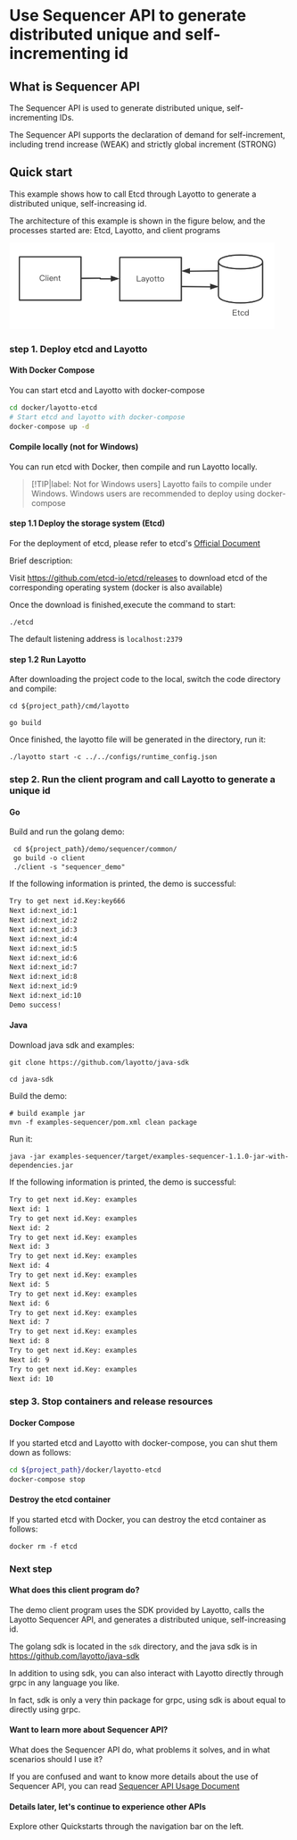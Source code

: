 # Use Sequencer API to generate distributed unique and self-incrementing id
## What is Sequencer API
The Sequencer API is used to generate distributed unique, self-incrementing IDs.

The Sequencer API supports the declaration of demand for self-increment, including trend increase (WEAK) and strictly global increment (STRONG)

## Quick start

This example shows how to call Etcd through Layotto to generate a distributed unique, self-increasing id.

The architecture of this example is shown in the figure below, and the processes started are: Etcd, Layotto, and client programs

![img.png](../../../img/sequencer/etcd/img.png)
### step 1. Deploy etcd and Layotto
<!-- tabs:start -->
#### **With Docker Compose**
You can start etcd and Layotto with docker-compose

```bash
cd docker/layotto-etcd
# Start etcd and layotto with docker-compose
docker-compose up -d
```

#### **Compile locally (not for Windows)**
You can run etcd with Docker, then compile and run Layotto locally.

> [!TIP|label: Not for Windows users]
> Layotto fails to compile under Windows. Windows users are recommended to deploy using docker-compose
#### step 1.1 Deploy the storage system (Etcd)

For the deployment of etcd, please refer to etcd's [Official Document](https://etcd.io/docs/v3.5/quickstart/)

Brief description:

Visit https://github.com/etcd-io/etcd/releases to download etcd of the corresponding operating system (docker is also available)

Once the download is finished,execute the command to start:

```shell @background
./etcd
```

The default listening address is `localhost:2379`
#### step 1.2 Run Layotto

After downloading the project code to the local, switch the code directory and compile:

```shell
cd ${project_path}/cmd/layotto
```

```shell @if.not.exist layotto
go build
```

Once finished, the layotto file will be generated in the directory, run it:

```shell @background
./layotto start -c ../../configs/runtime_config.json
```

<!-- tabs:end -->

### step 2. Run the client program and call Layotto to generate a unique id
<!-- tabs:start -->
#### **Go**
Build and run the golang demo:

```shell
 cd ${project_path}/demo/sequencer/common/
 go build -o client
 ./client -s "sequencer_demo"
```

If the following information is printed, the demo is successful:

```bash
Try to get next id.Key:key666 
Next id:next_id:1  
Next id:next_id:2  
Next id:next_id:3  
Next id:next_id:4  
Next id:next_id:5  
Next id:next_id:6  
Next id:next_id:7  
Next id:next_id:8  
Next id:next_id:9  
Next id:next_id:10  
Demo success!
```

#### **Java**

Download java sdk and examples:

```shell @if.not.exist java-sdk
git clone https://github.com/layotto/java-sdk
```

```shell
cd java-sdk
```

Build the demo:

```shell @if.not.exist examples-sequencer/target/examples-sequencer-1.1.0-jar-with-dependencies.jar
# build example jar
mvn -f examples-sequencer/pom.xml clean package
```

Run it:

```shell
java -jar examples-sequencer/target/examples-sequencer-1.1.0-jar-with-dependencies.jar
```

If the following information is printed, the demo is successful:

```bash
Try to get next id.Key: examples
Next id: 1
Try to get next id.Key: examples
Next id: 2
Try to get next id.Key: examples
Next id: 3
Try to get next id.Key: examples
Next id: 4
Try to get next id.Key: examples
Next id: 5
Try to get next id.Key: examples
Next id: 6
Try to get next id.Key: examples
Next id: 7
Try to get next id.Key: examples
Next id: 8
Try to get next id.Key: examples
Next id: 9
Try to get next id.Key: examples
Next id: 10
```

<!-- tabs:end -->

### step 3. Stop containers and release resources
<!-- tabs:start -->
#### **Docker Compose**
If you started etcd and Layotto with docker-compose, you can shut them down as follows:

```bash
cd ${project_path}/docker/layotto-etcd
docker-compose stop
```

#### **Destroy the etcd container**
If you started etcd with Docker, you can destroy the etcd container as follows:

```shell
docker rm -f etcd
```

<!-- tabs:end -->

### Next step
#### What does this client program do?
The demo client program uses the SDK provided by Layotto, calls the Layotto Sequencer API, and generates a distributed unique, self-increasing id.

The golang sdk is located in the `sdk` directory, and the java sdk is in https://github.com/layotto/java-sdk

In addition to using sdk, you can also interact with Layotto directly through grpc in any language you like.

In fact, sdk is only a very thin package for grpc, using sdk is about equal to directly using grpc.

#### Want to learn more about Sequencer API?
What does the Sequencer API do, what problems it solves, and in what scenarios should I use it?

If you are confused and want to know more details about the use of Sequencer API, you can read [Sequencer API Usage Document](en/api_reference/sequencer/reference)

#### Details later, let's continue to experience other APIs
Explore other Quickstarts through the navigation bar on the left.
